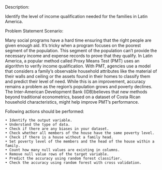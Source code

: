Description:

Identify the level of income qualification needed for the families in Latin America.

Problem Statement Scenario:

Many social programs have a hard time ensuring that the right people are given enough aid. It’s tricky when a program focuses on the poorest segment of the population. This segment of the population can’t provide the necessary income and expense records to prove that they qualify.
In Latin America, a popular method called Proxy Means Test (PMT) uses an algorithm to verify income qualification. With PMT, agencies use a model that considers a family’s observable household attributes like the material of their walls and ceiling or the assets found in their homes to
classify them and predict their level of need.
While this is an improvement, accuracy remains a problem as the region’s population grows and poverty declines.
The Inter-American Development Bank (IDB)believes that new methods beyond traditional econometrics, based on a dataset of Costa Rican household characteristics, might help improve PMT’s performance.

Following actions should be performed:

    • Identify the output variable.
    • Understand the type of data.
    • Check if there are any biases in your dataset.
    • Check whether all members of the house have the same poverty level.
    • Check if there is a house without a family head.
    • Set poverty level of the members and the head of the house within a family.
    • Count how many null values are existing in columns.
    • Remove null value rows of the target variable.
    • Predict the accuracy using random forest classifier.
    • Check the accuracy using random forest with cross validation.
